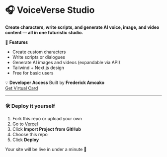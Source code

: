 # 🎧 VoiceVerse Studio

**Create characters, write scripts, and generate AI voice, image, and video content — all in one futuristic studio.**

🚀 **Features**
- Create custom characters  
- Write scripts or dialogues  
- Generate AI images and videos (expandable via API)  
- Tailwind + Next.js design  
- Free for basic users  

💡 **Developer Access**
Built by **Frederick Amoako**  
[Get Virtual Card](http://bit.ly/4hzWx)

---

### 🛠 Deploy it yourself
1. Fork this repo or upload your own  
2. Go to [Vercel](https://vercel.com/new)  
3. Click **Import Project from GitHub**  
4. Choose this repo  
5. Click **Deploy**  

Your site will be live in under a minute 🎉
